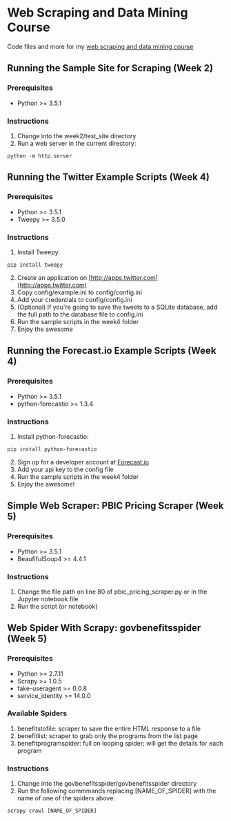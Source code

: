 # Web Scraping and Data Mining Course
Code files and more for my [web scraping and data mining course](http://robertwdempsey.com/web-scraping-data-mining-course/)

## Running the Sample Site for Scraping (Week 2)

### Prerequisites

* Python >= 3.5.1

### Instructions

1. Change into the week2/test_site directory
2. Run a web server in the current directory:
```
python -m http.server
```


## Running the Twitter Example Scripts (Week 4)

### Prerequisites

* Python >= 3.5.1
* Tweepy >= 3.5.0

### Instructions

1. Install Tweepy:
```
pip install tweepy
```
2. Create an application on [http://apps.twitter.com](http://apps.twitter.com)
3. Copy config/example.ini to config/config.ini
4. Add your credentials to config/config.ini
5. (Optional) If you're going to save the tweets to a SQLite database, add the full path to the database file to config.ini
6. Run the sample scripts in the week4 folder
7. Enjoy the awesome


## Running the Forecast.io Example Scripts (Week 4)

### Prerequisites

* Python >= 3.5.1
* python-forecastio >= 1.3.4

### Instructions

1. Install python-forecastio:
```
pip install python-forecastio
```
2. Sign up for a developer account at [Forecast.io](https://developer.forecast.io/)
3. Add your api key to the config file
4. Run the sample scripts in the week4 folder
5. Enjoy the awesome!


## Simple Web Scraper: PBIC Pricing Scraper (Week 5)

### Prerequisites

* Python >= 3.5.1
* BeaufifulSoup4 >= 4.4.1

### Instructions

1. Change the file path on line 80 of pbic_pricing_scraper.py or in the Jupyter notebook file
2. Run the script (or notebook)


## Web Spider With Scrapy: govbenefitsspider (Week 5)

### Prerequisites

* Python >= 2.7.11
* Scrapy >= 1.0.5
* fake-useragent >= 0.0.8
* service_identity >= 14.0.0

### Available Spiders

1. benefitstofile: scraper to save the entire HTML response to a file
2. benefitlist: scraper to grab only the programs from the list page
3. benefitprogramspider: full on looping spider; will get the details for each program


### Instructions

1. Change into the govbenefitsspider/govbenefitsspider directory
2. Run the following commmands replacing [NAME_OF_SPIDER] with the name of one of the spiders above:
```
scrapy crawl [NAME_OF_SPIDER]
```
